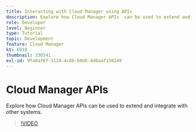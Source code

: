 ```yaml
---
title: Interacting with Cloud Manager using APIs
description: Explore how Cloud Manager APIs  can be used to extend and integrate with other systems.
role: Developer
level: Beginner
type: Tutorial
topic: Development
feature: Cloud Manager
kt: 6918
thumbnail: 330541
exl-id: 9fa0af6f-1124-4c8b-b0d6-4d6aaf158249
---
```

# Cloud Manager APIs

Explore how Cloud Manager APIs can be used to extend and integrate with other systems. 

>[!VIDEO](https://video.tv.adobe.com/v/330541?quality=12&learn=on)
